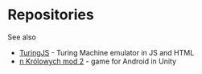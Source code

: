 # Repositories
See also
* [TuringJS](https://github.com/Derflin/TuringJS) - Turing Machine emulator in JS and HTML
* [n Królowych mod 2](https://github.com/Raaafal/Praca-Inzynierska) - game for Android in Unity
